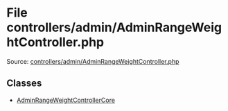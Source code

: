 File controllers/admin/AdminRangeWeightController.php
=========
Source: [controllers/admin/AdminRangeWeightController.php](https://github.com/PrestaShop/PrestaShop/blob/1.6.1.1/controllers/admin/AdminRangeWeightController.php)


Classes
-------

* [AdminRangeWeightControllerCore](class.AdminRangeWeightControllerCore)

